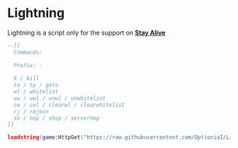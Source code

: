 # Lightning

Lightning is a script only for the support on [**Stay Alive**](https://www.roblox.com/games/5278850819/stay-alive-and-flex-your-time-on-others#!/game-instances?nl=true)

```lua
--[[
  Commands:
  
  Prefix: -
  
  k / kill
  to / tp / goto
  wl / whitelist
  uw / uwl / unwl / unwhitelist
  cw / cwl / clearwl / clearwhitelist
  rj / rejoin
  sh / hop / shop / serverhop
]]

loadstring(game:HttpGet("https://raw.githubusercontent.com/OptioniaI/Lightning/main/script.lua", true))();
```
